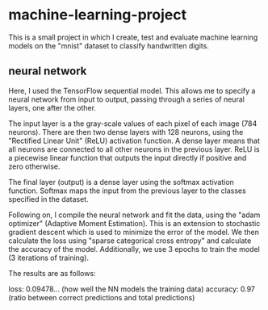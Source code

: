# machine-learning-project

This is a small project in which I create, test and evaluate machine learning models on the "mnist" dataset to classify handwritten digits.

## neural network

Here, I used the TensorFlow sequential model. This allows me to specify a neural network from input to output, passing through a series of neural layers, one after the other.

The input layer is a the gray-scale values of each pixel of each image (784 neurons). 
There are then two dense layers with 128 neurons, using the "Rectified Linear Unit" (ReLU) activation function. A dense layer means that all neurons are connected to all other neurons in the previous layer. ReLU is a piecewise linear function that outputs the input directly if positive and zero otherwise.

The final layer (output) is a dense layer using the softmax activation function. Softmax maps the input from the previous layer to the classes specified in the dataset.

Following on, I compile the neural network and fit the data, using the "adam optimizer" (Adaptive Moment Estimation). This is an extension to stochastic gradient descent which is used to minimize the error of the model. We then calculate the loss using "sparse categorical cross entropy" and calculate the accuracy of the model. Additionally, we use 3 epochs to train the model (3 iterations of training).

The results are as follows:

loss: 0.09478... (how well the NN models the training data)
accuracy: 0.97 (ratio between correct predictions and total predictions)
